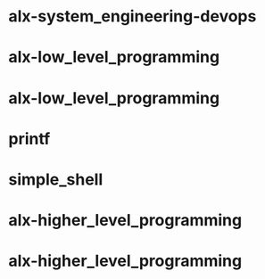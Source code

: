 # alx-system_engineering-devops
# alx-low_level_programming
# alx-low_level_programming
# printf
# simple_shell
# alx-higher_level_programming
# alx-higher_level_programming
